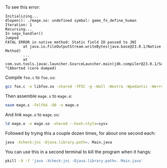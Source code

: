 To see this error:

```
Initializing...
dlopen(): ./mage.so: undefined symbol: game_fn_define_human
Iteration: 1
Recursing...
In segv_handler()
Jumped
FATAL ERROR in native method: Static field ID passed to JNI
        at java.io.FileOutputStream.writeBytes(java.base@23.0.1/Native Method)
        ...
        at com.sun.tools.javac.launcher.SourceLauncher.main(jdk.compiler@23.0.1/SourceLauncher.java:78)
^CAborted (core dumped)
```

Compile `foo.c` to `foo.so`:

```bash
gcc foo.c -o libfoo.so -shared -fPIC -g -Wall -Wextra -Wpedantic -Werror -Wfatal-errors -Wno-infinite-recursion -I/usr/lib/jvm/jdk-23.0.1-oracle-x64/include -I/usr/lib/jvm/jdk-23.0.1-oracle-x64/include/linux
```

Then assemble `mage.s` to `mage.o`:

```bash
nasm mage.s -felf64 -O0 -o mage.o
```

And link `mage.o` to `mage.so`:

```bash
ld mage.o -o mage.so -shared --hash-style=sysv
```

Followed by trying this a couple dozen times, for about one second each:

```bash
java -Xcheck:jni -Djava.library.path=. Main.java
```

You can use this in a second terminal to kill the program when it hangs:

```bash
pkill -9 -f 'java -Xcheck:jni -Djava.library.path=. Main.java'
```
